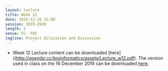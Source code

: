 ```yaml
---
layout: lecture
title: Week 12
date: 2019-12-16 15:00
session: 2019-2020
length: 2
venue: FC- F02
tagline: Project Allocation and Discussion 
---
```


* Week 12 Lecture content can be downloaded [here]((http://opendsi.cc/bioinformatics/assets/Lecture_w12.pdf).
The version used in class on the 16 December 2019 can be downloaded [here](http://opendsi.cc/bioinformatics/assets/Lecture_w12_Ext.pdf).
